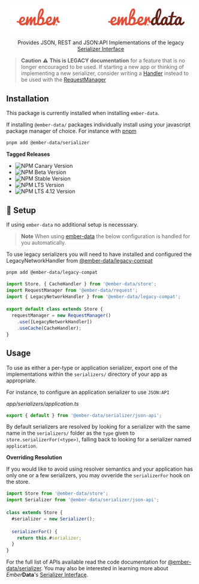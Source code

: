 <p align="center">
  <img
    class="project-logo"
    src="./logos/ember-data-logo-dark.svg#gh-dark-mode-only"
    alt="EmberData Serializer"
    width="240px"
    title="EmberData Serializer"
    />
  <img
    class="project-logo"
    src="./logos/ember-data-logo-light.svg#gh-light-mode-only"
    alt="EmberData Serializer"
    width="240px"
    title="EmberData Serializer"
    />
</p>

<p align="center">Provides JSON, REST and JSON:API Implementations of the legacy <a href="https://api.emberjs.com/ember-data/release/classes/%3CInterface%3E%20Serializer">Serializer Interface</a></p>

> **Caution** ⚠️ **This is LEGACY documentation** for a feature that is no longer encouraged to be used.
> If starting a new app or thinking of implementing a new serializer, consider writing a [Handler](https://api.emberjs.com/ember-data/release/classes/%3CInterface%3E%20Handler)
> instead to be used with the [RequestManager](https://github.com/emberjs/data/tree/main/packages/request#readme)

## Installation

This package is currently installed when installing `ember-data`.

If installing `@ember-data/` packages individually install using your javascript package manager of choice. For instance with [pnpm](https://pnpm.io/)

```sh
pnpm add @ember-data/serializer
```

**Tagged Releases**

- ![NPM Canary Version](https://img.shields.io/npm/v/%40ember-data/serializer/canary?label=%40canary&color=FFBF00)
- ![NPM Beta Version](https://img.shields.io/npm/v/%40ember-data/serializer/beta?label=%40beta&color=ff00ff)
- ![NPM Stable Version](https://img.shields.io/npm/v/%40ember-data/serializer/latest?label=%40latest&color=90EE90)
- ![NPM LTS Version](https://img.shields.io/npm/v/%40ember-data/serializer/lts?label=%40lts&color=0096FF)
- ![NPM LTS 4.12 Version](https://img.shields.io/npm/v/%40ember-data/serializer/lts-4-12?label=%40lts-4-12&color=bbbbbb)


## 🚀 Setup

If using `ember-data` no additional setup is necesssary.

> **Note**
> When using [ember-data](https://github.com/emberjs/data/blob/main/packages/-ember-data) the below
> configuration is handled for you automatically.

To use legacy serializers you will need to have installed and configured the LegacyNetworkHandler from [@ember-data/legacy-compat](https://github.com/emberjs/data/blob/main/packages/-ember-data)

```sh
pnpm add @ember-data/legacy-compat
```

```ts
import Store, { CacheHandler } from '@ember-data/store';
import RequestManager from '@ember-data/request';
import { LegacyNetworkHandler } from '@ember-data/legacy-compat';

export default class extends Store {
  requestManager = new RequestManager()
    .use([LegacyNetworkHandler])
    .useCache(CacheHandler);
}
```


## Usage

To use as either a per-type or application serializer, export one of the
implementations within the `serializers/` directory of your app as appropriate.

For instance, to configure an application serializer to use `JSON:API`


*app/serializers/application.ts*
```ts
export { default } from '@ember-data/serializer/json-api';
```

By default serializers are resolved by looking for a serializer with the same name in the `serializers/` folder as the `type` given to `store.serializerFor(<type>)`, falling back to looking for a serializer named `application`.

**Overriding Resolution**

If you would like to avoid using resolver semantics and your application has only one or a few serializers, you may ovveride the `serializerFor` hook on the store.

```ts
import Store from '@ember-data/store';
import Serializer from '@ember-data/serializer/json-api';

class extends Store {
  #serializer = new Serializer();

  serializerFor() {
    return this.#serializer;
  }
}
```


For the full list of APIs available read the code documentation for [@ember-data/serializer](https://api.emberjs.com/ember-data/release/modules/@ember-data%2Fserializer). You may also be interested in learning more about *Ember***Data**'s [Serializer Interface](https://api.emberjs.com/ember-data/release/classes/%3CInterface%3E%20Serializer).
